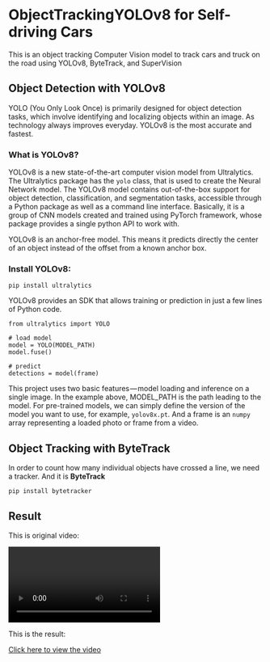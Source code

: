 # ObjectTrackingYOLOv8 for Self-driving Cars
This is an object tracking Computer Vision model to track cars and truck on the road using YOLOv8, ByteTrack, and SuperVision

## Object Detection with YOLOv8
YOLO (You Only Look Once) is primarily designed for object detection tasks, which involve identifying and localizing objects within an image. As technology always improves everyday. YOLOv8 is the most accurate and fastest.

### What is YOLOv8?
YOLOv8 is a new state-of-the-art computer vision model from Ultralytics. The Ultralytics package has the `yolo` class, that is used to create the Neural Network model. The YOLOv8 model contains out-of-the-box support for object detection, classification, and segmentation tasks, accessible through a Python package as well as a command line interface. Basically, it is a group of CNN models created and trained using PyTorch framework, whose package provides a single python API to work with.

YOLOv8 is an anchor-free model. This means it predicts directly the center of an object instead of the offset from a known anchor box.

### Install YOLOv8:
    pip install ultralytics


YOLOv8 provides an SDK that allows training or prediction in just a few lines of Python code.

```
from ultralytics import YOLO

# load model
model = YOLO(MODEL_PATH)
model.fuse()

# predict
detections = model(frame)
```


This project uses two basic features — model loading and inference on a single image. In the example above, MODEL_PATH is the path leading to the model. For pre-trained models, we can simply define the version of the model you want to use, for example, `yolov8x.pt`. And a frame is an `numpy` array representing a loaded photo or frame from a video.

## Object Tracking with ByteTrack
In order to count how many individual objects have crossed a line, we need a tracker. And it is **ByteTrack**

    pip install bytetracker

## Result

This is original video:

<video src="./Busy_Streets.mp4" controls="controls" style="max-width: 730px;"></video>

This is the result:

[Click here to view the video](./Busy_Streets-result.mp4)
